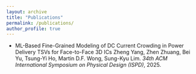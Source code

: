 ```yaml
---
layout: archive
title: "Publications"
permalink: /publications/
author_profile: true
---
```


* ML-Based Fine-Grained Modeling of DC Current Crowding in Power Delivery TSVs for Face-to-Face 3D ICs
  Zheng Yang, Zhen Zhuang, Bei Yu, Tsung-Yi Ho, Martin D.F. Wong, Sung-Kyu Lim.
  *34th ACM International Symposium on Physical Design (ISPD)*, 2025.

